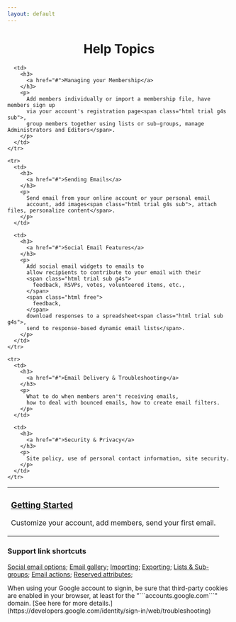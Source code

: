 ```yaml
---
layout: default
---
```


<div id="gv-service-help-topics" class="html" style="width:100%; text-align:center">
  <h1>
    Help Topics
  </h1>
</div>

<div class="tocTable">

  <table style="width:100%">
    <tr>
      <td>
        <h3>
          <a href="#">Getting Started</a>
        </h3>
        <p>
          Customize your account, add members, send your first email.
        </p>
      </td>

      <td>
        <h3>
          <a href="#">Managing your Membership</a>
        </h3>
        <p>
          Add members individually or import a membership file, have members sign up 
          via your account's registration page<span class="html trial g4s sub">, 
          group members together using lists or sub-groups, manage Administrators and Editors</span>.
        </p>
      </td>
    </tr>

    <tr>
      <td>
        <h3>
          <a href="#">Sending Emails</a>
        </h3>
        <p>
          Send email from your online account or your personal email
          account, add images<span class="html trial g4s sub">, attach files, personalize content</span>.
        </p>
      </td>

      <td>
        <h3>
          <a href="#">Social Email Features</a>
        </h3>
        <p>
          Add social email widgets to emails to 
          allow recipients to contribute to your email with their
          <span class="html trial sub g4s">
            feedback, RSVPs, votes, volunteered items, etc., 
          </span>
          <span class="html free">
            feedback,
          </span>
          download responses to a spreadsheet<span class="html trial sub g4s">,
          send to response-based dynamic email lists</span>.
        </p>
      </td>
    </tr>

    <tr>
      <td>
        <h3>
          <a href="#">Email Delivery & Troubleshooting</a>
        </h3>
        <p>
          What to do when members aren't receiving emails, 
          how to deal with bounced emails, how to create email filters.
        </p>
      </td>

      <td>
        <h3>
          <a href="#">Security & Privacy</a>
        </h3>
        <p>
          Site policy, use of personal contact information, site security.
        </p>
      </td>
    </tr>

  </table>

</div>


<div class="support">

### Support link shortcuts 

  [Social email options](/social[LINK-QARGS]);
  [Email gallery](/gallery[LINK-QARGS]);
  [Importing](/membership/importing[LINK-QARGS]);
  [Exporting](/membership/exporting[LINK-QARGS]);
  [Lists & Sub-groups](/membership/lists_groups[LINK-QARGS]);
  [Email actions](/membership/emailactions[LINK-QARGS]);
  [Reserved attributes](/membership/reservedatts[LINK-QARGS]);

</div>


<div class="adv">
When using your Google account to signin, be sure that third-party
cookies are enabled in your browser, at least for the
"```accounts.google.com```" domain. 
[See here for more details.](https://developers.google.com/identity/sign-in/web/troubleshooting)
</div>
